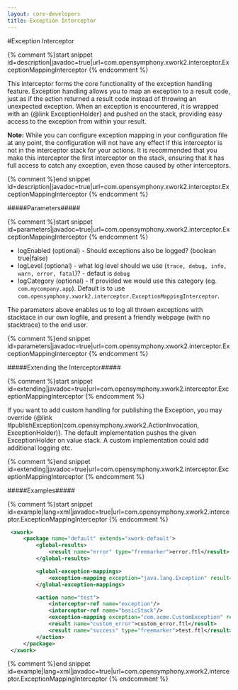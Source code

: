 ```yaml
---
layout: core-developers
title: Exception Interceptor
---
```


#Exception Interceptor



{% comment %}start snippet id=description|javadoc=true|url=com.opensymphony.xwork2.interceptor.ExceptionMappingInterceptor {% endcomment %}
<p> <p>
 This interceptor forms the core functionality of the exception handling feature. Exception handling allows you to map
 an exception to a result code, just as if the action returned a result code instead of throwing an unexpected
 exception. When an exception is encountered, it is wrapped with an {@link ExceptionHolder} and pushed on the stack,
 providing easy access to the exception from within your result.
 </p>

 <p>
 <b>Note:</b> While you can configure exception mapping in your configuration file at any point, the configuration
 will not have any effect if this interceptor is not in the interceptor stack for your actions. It is recommended that
 you make this interceptor the first interceptor on the stack, ensuring that it has full access to catch any
 exception, even those caused by other interceptors.
 </p>

</p>
{% comment %}end snippet id=description|javadoc=true|url=com.opensymphony.xwork2.interceptor.ExceptionMappingInterceptor {% endcomment %}

#####Parameters#####



{% comment %}start snippet id=parameters|javadoc=true|url=com.opensymphony.xwork2.interceptor.ExceptionMappingInterceptor {% endcomment %}
<p>
 <ul>

 <li>logEnabled (optional) - Should exceptions also be logged? (boolean true|false)</li>
 
 <li>logLevel (optional) - what log level should we use (<code>trace, debug, info, warn, error, fatal</code>)? - defaut is <code>debug</code></li>
 
 <li>logCategory (optional) - If provided we would use this category (eg. <code>com.mycompany.app</code>).
 Default is to use <code>com.opensymphony.xwork2.interceptor.ExceptionMappingInterceptor</code>.</li>

 </ul>

 <p>
 The parameters above enables us to log all thrown exceptions with stacktace in our own logfile,
 and present a friendly webpage (with no stacktrace) to the end user.
 </p>

</p>
{% comment %}end snippet id=parameters|javadoc=true|url=com.opensymphony.xwork2.interceptor.ExceptionMappingInterceptor {% endcomment %}

#####Extending the Interceptor#####



{% comment %}start snippet id=extending|javadoc=true|url=com.opensymphony.xwork2.interceptor.ExceptionMappingInterceptor {% endcomment %}
<p> <p>
 If you want to add custom handling for publishing the Exception, you may override
 {@link #publishException(com.opensymphony.xwork2.ActionInvocation, ExceptionHolder)}. The default implementation
 pushes the given ExceptionHolder on value stack. A custom implementation could add additional logging etc.
 </p>
</p>
{% comment %}end snippet id=extending|javadoc=true|url=com.opensymphony.xwork2.interceptor.ExceptionMappingInterceptor {% endcomment %}

#####Examples#####



{% comment %}start snippet id=example|lang=xml|javadoc=true|url=com.opensymphony.xwork2.interceptor.ExceptionMappingInterceptor {% endcomment %}

```xml
 <xwork>
     <package name="default" extends="xwork-default">
         <global-results>
             <result name="error" type="freemarker">error.ftl</result>
         </global-results>

         <global-exception-mappings>
             <exception-mapping exception="java.lang.Exception" result="error"/>
         </global-exception-mappings>

         <action name="test">
             <interceptor-ref name="exception"/>
             <interceptor-ref name="basicStack"/>
             <exception-mapping exception="com.acme.CustomException" result="custom_error"/>
             <result name="custom_error">custom_error.ftl</result>
             <result name="success" type="freemarker">test.ftl</result>
         </action>
     </package>
 </xwork>

```

{% comment %}end snippet id=example|lang=xml|javadoc=true|url=com.opensymphony.xwork2.interceptor.ExceptionMappingInterceptor {% endcomment %}